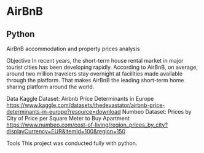 # AirBnB
## Python
AirBnB accommodation and property prices analysis

Objective
In recent years, the short-term house rental market in major tourist cities has been developing rapidly. According to AirBnB, on average, around two million travelers stay overnight at facilities made available through the platform. That makes AirBnB the leading short-term home sharing platform around the world.


Data
Kaggle Dataset:
Airbnb Price Determinants in Europe
https://www.kaggle.com/datasets/thedevastator/airbnb-price-determinants-in-europe?resource=download
Numbeo Dataset:
Prices by City of Price per Square Meter to Buy Apartment
https://www.numbeo.com/cost-of-living/region_prices_by_city?displayCurrency=EUR&itemId=100&region=150



Tools
This project was conducted fully with python.
